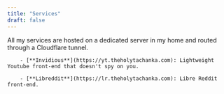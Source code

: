 ```yaml
---
title: "Services"
draft: false
---
```


All my services are hosted on a dedicated server in my home and routed through a Cloudflare tunnel.

        - [**Invidious**](https://yt.theholytachanka.com): Lightweight Youtube front-end that doesn't spy on you.

        - [**Libreddit**](https://lr.theholytachanka.com): Libre Reddit front-end.
